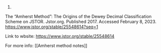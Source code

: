 
1.

The “Amherst Method”: The Origins of the Dewey Decimal Classification Scheme on JSTOR. Jstor.org. Published 2017. Accessed February 8, 2023. https://www.jstor.org/stable/25548614?seq=1

Link to wbsite: https://www.jstor.org/stable/25548614

‌For more info: [[Amherst method notes]] 

